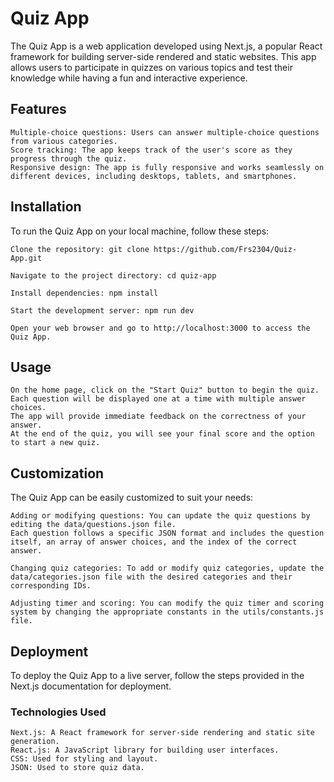 # Quiz App

The Quiz App is a web application developed using Next.js, a popular React framework for building server-side rendered and static websites. This app allows users to participate in quizzes on various topics and test their knowledge while having a fun and interactive experience.

## Features

    Multiple-choice questions: Users can answer multiple-choice questions from various categories.
    Score tracking: The app keeps track of the user's score as they progress through the quiz.
    Responsive design: The app is fully responsive and works seamlessly on different devices, including desktops, tablets, and smartphones.

## Installation

To run the Quiz App on your local machine, follow these steps:

    Clone the repository: git clone https://github.com/Frs2304/Quiz-App.git

    Navigate to the project directory: cd quiz-app

    Install dependencies: npm install

    Start the development server: npm run dev

    Open your web browser and go to http://localhost:3000 to access the Quiz App.

## Usage

    On the home page, click on the "Start Quiz" button to begin the quiz.
    Each question will be displayed one at a time with multiple answer choices.
    The app will provide immediate feedback on the correctness of your answer.
    At the end of the quiz, you will see your final score and the option to start a new quiz.

## Customization

The Quiz App can be easily customized to suit your needs:

    Adding or modifying questions: You can update the quiz questions by editing the data/questions.json file.
    Each question follows a specific JSON format and includes the question itself, an array of answer choices, and the index of the correct answer.

    Changing quiz categories: To add or modify quiz categories, update the data/categories.json file with the desired categories and their corresponding IDs.

    Adjusting timer and scoring: You can modify the quiz timer and scoring system by changing the appropriate constants in the utils/constants.js file.

## Deployment

To deploy the Quiz App to a live server, follow the steps provided in the Next.js documentation for deployment.
### Technologies Used

    Next.js: A React framework for server-side rendering and static site generation.
    React.js: A JavaScript library for building user interfaces.
    CSS: Used for styling and layout.
    JSON: Used to store quiz data.

